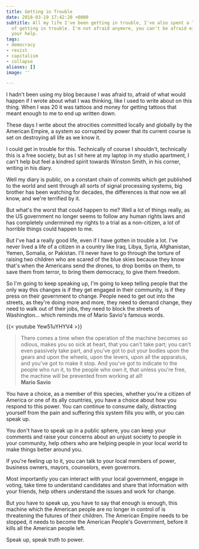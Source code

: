 ```yaml
---
title: Getting in Trouble
date: 2018-03-19 17:42:20 +0000
subtitle: All my life I've been getting in trouble, I've also spent a lot of it afraid
  of getting in trouble. I'm not afraid anymore, you can't be afraid either, we need
  your help.
tags:
- democracy
- resist
- capitalism
- collapse
aliases: []
image: ''

---
```

I hadn't been using my blog because I was afraid to, afraid of what would happen if I wrote about what I was thinking, like I used to write about on this thing. When I was 20 it was tattoos and money for getting tattoos that meant enough to me to end up written down. 

These days I write about the atrocities committed locally and globally by the American Empire, a system so corrupted by power that its current course is set on destroying all life as we know it.

I could get in trouble for this. Technically of course I shouldn't, technically this is a free society, but as I sit here at my laptop in my studio apartment, I can't help but feel a kindred spirit towards Winston Smith, in his corner, writing in his diary.

Well my diary is public, on a constant chain of commits which get published to the world and sent through all sorts of signal processing systems, big brother has been watching for decades, the differences is that now we all know, and we're terrified by it.

But what's the worst that could happen to me? Well a lot of things really, as the US government no longer seems to follow any human rights laws and has completely undermined my rights to a trial as a non-citizen, a lot of horrible things could happen to me.

But I've had a really good life, even if I have gotten in trouble a lot. I've never lived a life of a citizen in a country like Iraq, Libya, Syria, Afghanistan, Yemen, Somalia, or Pakistan. I'll never have to go through the torture of raising two children who are scared of the blue skies because they know that's when the Americans send the drones, to drop bombs on them, to save them from terror, to bring them democracy, to give them freedom.

So I'm going to keep speaking up, I'm going to keep telling people that the only way this changes is if they get engaged in their community, is if they press on their government to change. People need to get out into the streets, as they're doing more and more, they need to demand change, they need to walk out of their jobs, they need to block the streets of Washington... which reminds me of Mario Savio's famous words.

{{< youtube Yew51uYHYV4 >}}

> There comes a time when the operation of the machine becomes so odious, makes you so sick at heart, that you can't take part; you can't even passively take part, and you've got to put your bodies upon the gears and upon the wheels, upon the levers, upon all the apparatus, and you've got to make it stop. And you've got to indicate to the people who run it, to the people who own it, that unless you're free, the machine will be prevented from working at all!<br/>
> <strong>Mario Savio</strong>

You have a choice, as a member of this species, whether you're a citizen of America or one of its ally countries, you have a choice about how you respond to this power. You can continue to consume daily, distracting yourself from the pain and suffering this system fills you with, or you can speak up.

You don't have to speak up in a public sphere, you can keep your comments and raise your concerns about an unjust society to people in your community, help others who are helping people in your local world to make things better around you. 

If you're feeling up to it, you can talk to your local members of power, business owners, mayors, counselors, even governors. 

Most importantly you can interact with your local government, engage in voting, take time to understand candidates and share that information with your friends, help others understand the issues and work for change.

But you have to speak up, you have to say that enough is enough, this machine which the American people are no longer in control of is threatening the futures of their children. The American Empire needs to be stopped, it needs to become the American People's Government, before it kills all the American people left.

Speak up, speak truth to power.